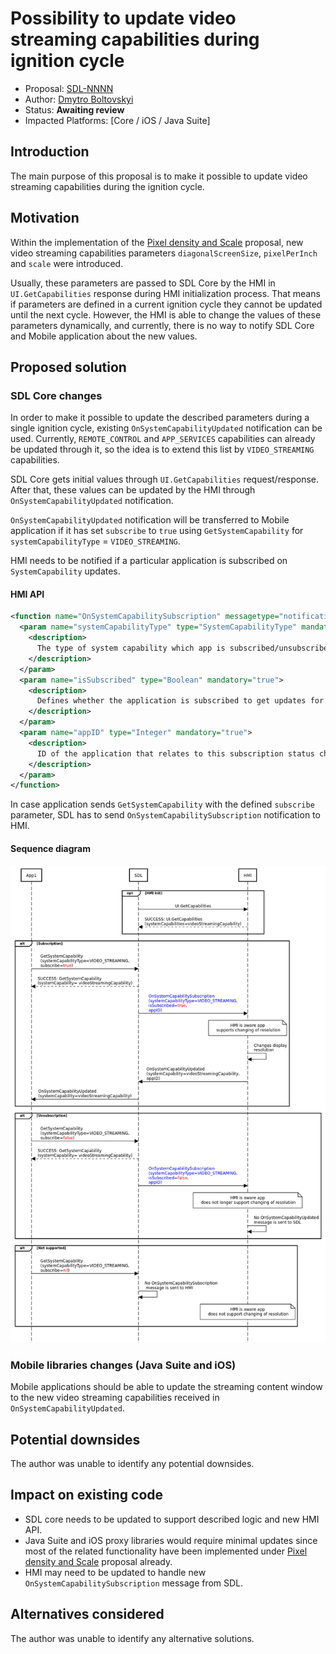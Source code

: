 # Possibility to update video streaming capabilities during ignition cycle

* Proposal: [SDL-NNNN](NNNN-Update-video-streaming-capabilities-during-ignition-cycle.md)
* Author: [Dmytro Boltovskyi](https://github.com/dboltovskyi)
* Status: **Awaiting review**
* Impacted Platforms: [Core / iOS / Java Suite]

## Introduction

The main purpose of this proposal is to make it possible to update video streaming capabilities during the ignition cycle.

## Motivation

Within the implementation of the [Pixel density and Scale](https://github.com/smartdevicelink/sdl_evolution/blob/master/proposals/0179-pixel-density-and-scale.md) proposal, new video streaming capabilities parameters `diagonalScreenSize`, `pixelPerInch` and `scale` were introduced.

Usually, these parameters are passed to SDL Core by the HMI in `UI.GetCapabilities` response during HMI initialization process. That means if parameters are defined in a current ignition cycle they cannot be updated until the next cycle.
However, the HMI is able to change the values of these parameters dynamically, and currently, there is no way to notify SDL Core and Mobile application about the new values.

## Proposed solution

### SDL Core changes

In order to make it possible to update the described parameters during a single ignition cycle, existing `OnSystemCapabilityUpdated` notification can be used.
Currently, `REMOTE_CONTROL` and `APP_SERVICES` capabilities can already be updated through it, so the idea is to extend this list by `VIDEO_STREAMING` capabilities.

SDL Core gets initial values through `UI.GetCapabilities` request/response.
After that, these values can be updated by the HMI through `OnSystemCapabilityUpdated` notification.

`OnSystemCapabilityUpdated` notification will be transferred to Mobile application if it has set `subscribe` to `true` using `GetSystemCapability` for `systemCapabilityType` = `VIDEO_STREAMING`.

HMI needs to be notified if a particular application is subscribed on `SystemCapability` updates.

#### HMI API

```xml
<function name="OnSystemCapabilitySubscription" messagetype="notification">
  <param name="systemCapabilityType" type="SystemCapabilityType" mandatory="true">
    <description>
      The type of system capability which app is subscribed/unsubscribed to.
    </description>
  </param>
  <param name="isSubscribed" type="Boolean" mandatory="true">
    <description>
      Defines whether the application is subscribed to get updates for the defined systemCapabilityType.
    </description>
  </param>
  <param name="appID" type="Integer" mandatory="true">
    <description>
      ID of the application that relates to this subscription status change.
    </description>
  </param>
</function>
```

In case application sends `GetSystemCapability` with the defined `subscribe` parameter, SDL has to send `OnSystemCapabilitySubscription` notification to HMI.

#### Sequence diagram

![Sequence diagram](/assets/proposals/NNNN-Update-video-streaming-capabilities-during-ignition-cycle/sequence_diagram.png)

### Mobile libraries changes (Java Suite and iOS)

Mobile applications should be able to update the streaming content window to the new video streaming capabilities received in `OnSystemCapabilityUpdated`.

## Potential downsides

The author was unable to identify any potential downsides.

## Impact on existing code

* SDL core needs to be updated to support described logic and new HMI API.
* Java Suite and iOS proxy libraries would require minimal updates since most of the related functionality have been implemented under [Pixel density and Scale](https://github.com/smartdevicelink/sdl_evolution/blob/master/proposals/0179-pixel-density-and-scale.md) proposal already.
* HMI may need to be updated to handle new `OnSystemCapabilitySubscription` message from SDL.

## Alternatives considered

The author was unable to identify any alternative solutions.
